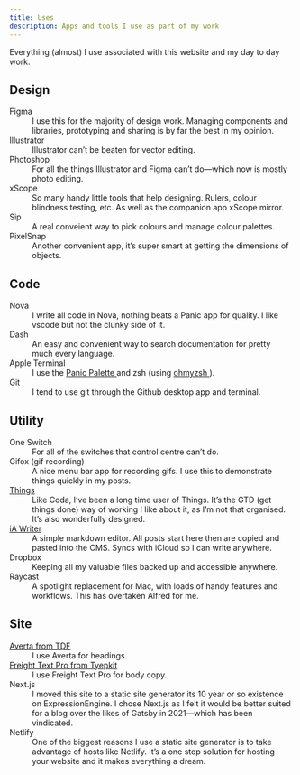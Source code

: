 ```yaml
---
title: Uses
description: Apps and tools I use as part of my work
---
```


<p className="mb6">
  Everything (almost) I use associated with this website and my day to day work.
</p>
<section className="column mb6 max-w-prose">
  <h2 className="text-4xl leading-4xl font-display font-variation-bold text-fern-1100 mb-2 pt-6">Design</h2>
  <dl className="f4">
    <dt className="text-fern-1100 mb-1 text-lg">Figma</dt>
    <dd className="text-ui-body mb-3 text-lg">
      I use this for the majority of design work. Managing components and libraries,
      prototyping and sharing is by far the best in my opinion.
    </dd>
    <dt className="text-fern-1100 mb-1 text-lg">Illustrator</dt>
    <dd className="text-ui-body mb-3 text-lg">Illustrator can’t be beaten for vector editing.</dd>
    <dt className="text-fern-1100 mb-1 text-lg">Photoshop</dt>
    <dd className="text-ui-body mb-3 text-lg">
      For all the things Illustrator and Figma can’t do—which now is mostly photo editing.
    </dd>
    <dt className="text-fern-1100 mb-1 text-lg">xScope</dt>
    <dd className="text-ui-body mb-3 text-lg">
      So many handy little tools that help designing. Rulers, colour blindness testing,
      etc. As well as the companion app xScope mirror.
    </dd>
    <dt className="text-fern-1100 mb-1 text-lg">Sip</dt>
    <dd className="text-ui-body mb-3 text-lg">
      A real conveient way to pick colours and manage colour palettes.
    </dd>
    <dt className="text-fern-1100 mb-1 text-lg">PixelSnap</dt>
    <dd className="text-ui-body mb-3 text-lg">
      Another convenient app, it’s super smart at getting the dimensions of objects.
    </dd>
  </dl>
</section>
<section className="column mb6 max-w-prose">
  <h2 className="text-4xl leading-4xl font-display font-variation-bold text-fern-1100 mb-2 pt-6">Code</h2>
  <dl className="f4">
    <dt className="text-fern-1100 mb-1 text-lg">Nova</dt>
    <dd className="text-ui-body mb-3 text-lg">
      I write all code in Nova, nothing beats a Panic app for quality. I like vscode but
      not the clunky side of it.
    </dd>
    <dt className="text-fern-1100 mb-1 text-lg">Dash</dt>
    <dd className="text-ui-body mb-3 text-lg">
      An easy and convenient way to search documentation for pretty much every language.
    </dd>
    <dt className="text-fern-1100 mb-1 text-lg">Apple Terminal</dt>
    <dd className="text-ui-body mb-3 text-lg">
      I use the <a href="https://twitter.com/panic/status/558389225612005376?lang=en-gb" className="secondary-hover link" > Panic Palette </a> and zsh (using <a href="http://ohmyz.sh" className="secondary-hover link"> ohmyzsh </a>).
    </dd>
    <dt className="text-fern-1100 mb-1 text-lg">Git</dt>
    <dd className="text-ui-body mb-0 text-lg">
      I tend to use git through the Github desktop app and terminal.
    </dd>
  </dl>
</section>
<section className="column mb6 max-w-prose">
  <h2 className="text-4xl leading-4xl font-display font-variation-bold text-fern-1100 mb-2 pt-6">Utility</h2>
  <dl className="f4">
    <dt className="text-fern-1100 mb-1 text-lg">One Switch</dt>
    <dd className="text-ui-body mb-3 text-lg">For all of the switches that control centre can’t do.</dd>
    <dt className="text-fern-1100 mb-1 text-lg">Gifox (gif recording)</dt>
    <dd className="text-ui-body mb-3 text-lg">
      A nice menu bar app for recording gifs. I use this to demonstrate things quickly in
      my posts.
    </dd>
    <dt className="text-fern-1100 mb-1 text-lg">
      <a href="https://www.culturedcode.com/things/" className="secondary-hover">Things</a>
    </dt>
    <dd className="text-ui-body mb-3 text-lg">Like Coda, I’ve been a long time user of Things. It’s the GTD (get things done) way of working I like about it, as I’m not that organised. It’s also wonderfully designed.</dd>
    <dt className="text-fern-1100 mb-1 text-lg">
      <a href="https://ia.net/writer/" className="secondary-hover">
        iA Writer
      </a>
    </dt>
    <dd className="text-ui-body mb-3 text-lg">
      A simple markdown editor. All posts start here then are copied and pasted into the
      CMS. Syncs with iCloud so I can write anywhere.
    </dd>
    <dt className="text-fern-1100 mb-1 text-lg">Dropbox</dt>
    <dd className="text-ui-body mb-3 text-lg">
      Keeping all my valuable files backed up and accessible anywhere.
    </dd>
    <dt className="text-fern-1100 mb-1 text-lg">Raycast</dt>
    <dd className="text-ui-body mb-3 text-lg">
      A spotlight replacement for Mac, with loads of handy features and workflows. This has overtaken Alfred for me.
    </dd>
  </dl>
</section>
<section className="column max-w-prose">
  <h2 className="text-4xl leading-4xl font-display font-variation-bold text-fern-1100 mb-2 pt-6">Site</h2>
  <dl className="f4">
    <dt className="text-fern-1100 mb-1 text-lg">
      <a
        href="https://www.thedesignersfoundry.com/products/averta-standard"
        className="secondary-hover"
      >
        Averta from TDF
      </a>
    </dt>
    <dd className="text-ui-body mb-3 text-lg">I use Averta for headings.</dd>
    <dt className="text-fern-1100 mb-1 text-lg">
      <a href="https://typekit.com/fonts/freight-text" className="secondary-hover">
        Freight Text Pro from Tyepkit
      </a>
    </dt>
    <dd className="text-ui-body mb-3 text-lg">I use Freight Text Pro for body copy.</dd>
    <dt className="text-fern-1100 mb-1 text-lg">Next.js</dt>
    <dd className="text-ui-body mb-3 text-lg">
      I moved this site to a static site generator its 10 year or so existence on ExpressionEngine. I chose Next.js as I felt it
      would be better suited for a blog over the likes of Gatsby in 2021—which has been vindicated.
    </dd>
    <dt className="text-fern-1100 mb-1 text-lg">Netlify</dt>
    <dd className="text-ui-body mb-0 text-lg">
      One of the biggest reasons I use a static site generator is to take advantage of
      hosts like Netlify. It’s a one stop solution for hosting your website and it makes
      everything a dream.
    </dd>
  </dl>
</section>
